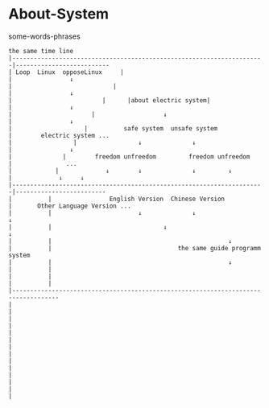 # About-System
  some-words-phrases
 
  
    the same time line       
    |----------------------------------------------------------------------|--------------------------
    | Loop  Linux  opposeLinux     |                                       |                ↓
    |                            |                                         |                ↓
    |                         |      |about electric system|               |                ↓
    |                      |                   ↓                           |                ↓
    |                    |          safe system  unsafe system             |        electric system ...   
    |                 |                 ↓              ↓                   |                ↓ 
    |              |        freedom unfreedom         freedom unfreedom    |               ... 
    |            |             ↓        ↓              ↓         ↓         |             ↓     ↓ 
    |----------------------------------------------------------------------|-------------------------     
    |          |                English Version  Chinese Version           |       Other Language Version ...
    |          |                        ↓              ↓                                    ↓
    |          |                               ↓                                   ↓
    |          |                                                 ↓
    |          |                                   the same guide programm system 
    |          |                                                 ↓
    |          |                                           
    |          |                                
    |          |                               
    |-----------------------------------------------------------------------------------                   
    |          
    |
    |
    |
    |
    |
    |
    |
    |
    |
    |
    |
    |
    |
    
    

>>>
>>
>
